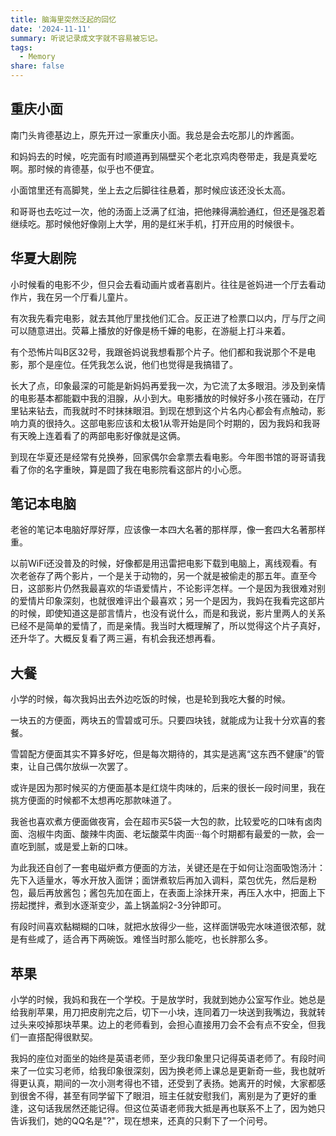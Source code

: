 ```yaml
---
title: 脑海里突然泛起的回忆
date: '2024-11-11'
summary: 听说记录成文字就不容易被忘记。
tags:
  - Memory
share: false
---
```


## 重庆小面

南门头肯德基边上，原先开过一家重庆小面。我总是会去吃那儿的炸酱面。

和妈妈去的时候，吃完面有时顺道再到隔壁买个老北京鸡肉卷带走，我是真爱吃啊。那时候的肯德基，似乎也不便宜。

小面馆里还有高脚凳，坐上去之后脚往往悬着，那时候应该还没长太高。

和哥哥也去吃过一次，他的汤面上泛满了红油，把他辣得满脸通红，但还是强忍着继续吃。那时候他好像刚上大学，用的是红米手机，打开应用的时候很卡。

## 华夏大剧院

小时候看的电影不少，但只会去看动画片或者喜剧片。往往是爸妈进一个厅去看动作片，我在另一个厅看儿童片。

有次我先看完电影，就去其他厅里找他们汇合。反正进了检票口以内，厅与厅之间可以随意进出。荧幕上播放的好像是杨千嬅的电影，在游艇上打斗来着。

有个恐怖片叫B区32号，我跟爸妈说我想看那个片子。他们都和我说那个不是电影，那个是座位。任凭我怎么说，他们也觉得是我搞错了。

长大了点，印象最深的可能是新妈妈再爱我一次，为它流了太多眼泪。涉及到亲情的电影基本都能戳中我的泪腺，从小到大。电影播放的时候好多小孩在骚动，在厅里钻来钻去，而我就时不时抹抹眼泪。到现在想到这个片名内心都会有点触动，影响力真的很持久。这部电影应该和太极1从零开始是同个时期的，因为我妈和我哥有天晚上连着看了的两部电影好像就是这俩。

到现在华夏还是经常有兑换券，回家偶尔会拿票去看电影。今年图书馆的哥哥请我看了你的名字重映，算是圆了我在电影院看这部片的小心愿。

## 笔记本电脑

老爸的笔记本电脑好厚好厚，应该像一本四大名著的那样厚，像一套四大名著那样重。

以前WiFi还没普及的时候，好像都是用迅雷把电影下载到电脑上，离线观看。有次老爸存了两个影片，一个是关于动物的，另一个就是被偷走的那五年。直至今日，这部影片仍然我最喜欢的华语爱情片，不论影评怎样。一个是因为我很难对别的爱情片印象深刻，也就很难评出个最喜欢；另一个是因为，我妈在我看完这部片的时候，即使知道这是部言情片，也没有说什么，而是和我说，影片里两人的关系已经不是简单的爱情了，而是亲情。我当时大概理解了，所以觉得这个片子真好，还升华了。大概反复看了两三遍，有机会我还想再看。

## 大餐

小学的时候，每次我妈出去外边吃饭的时候，也是轮到我吃大餐的时候。

一块五的方便面，两块五的雪碧或可乐。只要四块钱，就能成为让我十分欢喜的套餐。

雪碧配方便面其实不算多好吃，但是每次期待的，其实是逃离“这东西不健康”的管束，让自己偶尔放纵一次罢了。

或许是因为那时候买的方便面基本是红烧牛肉味的，后来的很长一段时间里，我在挑方便面的时候都不太想再吃那款味道了。

我爸也喜欢煮方便面做夜宵，会在超市买5袋一大包的款，比较爱吃的口味有卤肉面、泡椒牛肉面、酸辣牛肉面、老坛酸菜牛肉面···每个时期都有最爱的一款，会一直吃到腻，或是爱上新的口味。

为此我还自创了一套电磁炉煮方便面的方法，关键还是在于如何让泡面吸饱汤汁：先下入适量水，等水开放入面饼；面饼煮软后再加入调料，菜包优先，然后是粉包，最后再放酱包；酱包先加在面上，在表面上涂抹开来，再压入水中，把面上下捞起搅拌，煮到水逐渐变少，盖上锅盖焖2-3分钟即可。

有段时间喜欢黏糊糊的口味，就把水放得少一些，这样面饼吸完水味道很浓郁，就是有些咸了，适合再下两碗饭。难怪当时那么能吃，也长胖那么多。

## 苹果

小学的时候，我妈和我在一个学校。于是放学时，我就到她办公室写作业。她总是给我削苹果，用刀把皮削完之后，切下一小块，连同着刀一块送到我嘴边，我就转过头来咬掉那块苹果。边上的老师看到，会担心直接用刀会不会有点不安全，但我们一直搭配得很默契。

我妈的座位对面坐的始终是英语老师，至少我印象里只记得英语老师了。有段时间来了一位实习老师，给我印象很深刻，因为换老师上课总是更新奇一些，我也就听得更认真，期间的一次小测考得也不错，还受到了表扬。她离开的时候，大家都感到很舍不得，甚至有同学留下了眼泪，班主任就安慰我们，离别是为了更好的重逢，这句话我居然还能记得。但这位英语老师我大抵是再也联系不上了，因为她只告诉我们，她的QQ名是"?"，现在想来，还真的只剩下了一个问号。
